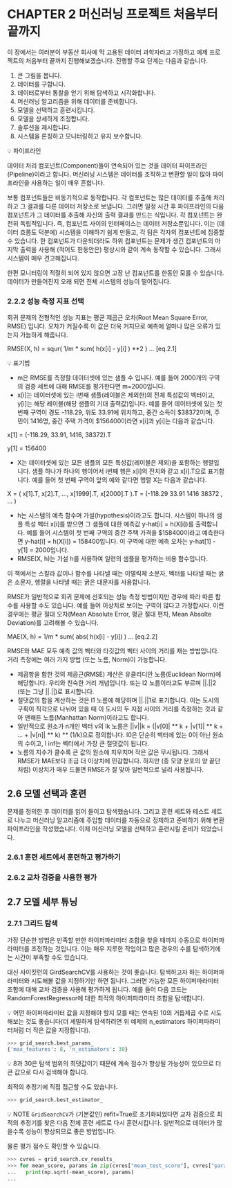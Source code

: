 # CHAPTER 2 머신러닝 프로젝트 처음부터 끝까지
이 장에서는 여러분이 부동산 회사에 막 고용된 데이터 과학자라고 가정하고 예제 프로젝트의 처음부터 끝까지 진행해보겠습니다. 진행할 주요 단계는 다음과 같습니다.

1. 큰 그림을 봅니다.
2. 데이터를 구합니다.
3. 데이터로부터 통찰을 얻기 위해 탐색하고 시각화합니다.
4. 머신러닝 알고리즘을 위해 데이터를 준비합니다.
5. 모델을 선택하고 훈련시킵니다.
6. 모델을 상세하게 조정합니다.
7. 솔루션을 제시합니다.
8. 시스템을 론칭하고 모니터링하고 유지 보수합니다.

:bulb: 파이프라인

데이터 처리 컴포넌트(Component)들이 연속되어 있는 것을 데이터 파이프라인(Pipeline)이라고 합니다. 머신러닝 시스템은 데이터를 조작하고 변환할 일이 많아 파이프라인을 사용하는 일이 매우 흔합니다.

보통 컴포넌트들은 비동기적으로 동작합니다. 각 컴포넌트는 많은 데이터를 추출해 처리하고 그 결과를 다른 데이터 저장소로 보냅니다. 그러면 일정 시간 후 파이프라인의 다음 컴포넌트가 그 데이터를 추출해 자신의 출력 결과를 만드는 식입니다. 각 컴포넌트는 완전히 독립적입니다. 즉, 컴포넌트 사이의 인터페이스는 데이터 저장소뿐입니다. 이는 (데이터 흐름도 덕분에) 시스템을 이해하기 쉽게 만들고, 각 팀은 각자의 컴포넌트에 집중할 수 있습니다. 한 컴포넌트가 다운되더라도 하위 컴포넌트는 문제가 생긴 컴포넌트의 마지막 출력을 사용해 (적어도 한동안은) 평상시와 같이 계속 동작할 수 있습니다. 그래서 시스템이 매우 견고해집니다.

한편 모니터링이 적절히 되어 있지 않으면 고장 난 컴포넌트를 한동안 모를 수 있습니다. 데이터가 만들어진지 오래 되면 전체 시스템의 성능이 떨어집니다.

### 2.2.2 성능 측정 지표 선택
회귀 문제의 전형적인 성능 지표는 평균 제곱근 오차(Root Mean Square Error, RMSE) 입니다. 오차가 커질수록 이 값은 더욱 커지므로 예측에 얼마나 많은 오류가 있는지 가늠하게 해줍니다.

RMSE(X, h) = squr( 1/m * sum( h(x[i] - y[i] ) **2 ) ... [eq.2.1]

:bulb: 표기법

- m은 RMSE를 측정할 데이터셋에 있는 샘플 수 입니다. 예를 들어 2000개의 구역의 검증 세트에 대해 RMSE를 평가한다면 m=2000입니다.
- x[i]는 데이터셋에 있는 i번째 샘플(레이블은 제외한)의 전체 특성값의 벡터이고, y[i]는 해당 레이블(해당 샘플의 기대 출력값)입니다. 예를 들어 데이터셋에 있는 첫 번째 구역이 경도 -118.29, 위도 33.91에 위치하고, 중간 소득이 $38372이며, 주민이 1416명, 중간 주택 가격이 $156400이라면 x[i]과 y[i]는 다음과 같습니다.

x[1] = (-118.29, 33.91, 1416, 38372).T

y[1] = 156400

- X는 데이터셋에 있는 모든 샘플의 모든 특성값(레이블은 제외)을 포함하는 행렬입니다. 샘플 하나가 하나의 행이어서 i번째 행은 x[i]의 전치와 같고 x[i].T으로 표기합니다. 예를 들어 첫 번째 구역이 앞의 예와 같다면 행렬 X는 다음과 같습니다.

X = ( x[1].T, x[2].T, ..., x[1999].T, x[2000].T ).T = (-118.29 33.91 1416 38372 , ... )

- h는 시스템의 예측 함수며 가설(hypothesis)이라고도 합니다. 시스템이 하나의 샘플 특성 벡터 x[i]를 받으면 그 샘플에 대한 예측값 y-hat[i] = h(X[i])를 출력합니다. 예를 들어 시스템이 첫 번째 구역의 중간 주택 가격을 $158400이라고 예측한다면 y-hat[i] = h(X[i]) = 158400입니다. 이 구역에 대한 예측 오차는 y-hat[1] - y[1] = 2000입니다.
- RMSE(X, h)는 가설 h를 사용하여 일련의 샘플을 평가하는 비용 함수입니다.

이 책에서는 스칼라 값이나 함수를 나타낼 때는 이탤릭체 소문자, 벡터를 나타낼 때는 굵은 소문자, 행렬을 나타낼 때는 굵은 대문자를 사용합니다.

RMSE가 일반적으로 회귀 문제에 선호되는 성능 측정 방법이지만 경우에 따라 따른 함수를 사용할 수도 있습니다. 예를 들어 이상치로 보이는 구역이 많다고 가정합시다. 이런 경우에는 평균 절대 오차(Mean Absolute Error, 평균 절대 편차, Mean Absolte Deviation)를 고려해볼 수 있습니다.

MAE(X, h) = 1/m * sum( abs( h(x[i] - y[i]) ) ... [eq.2.2]

RMSE와 MAE 모두 예측 값의 벡터와 타깃값의 벡터 사이의 거리를 재는 방법입니다. 거리 측정에는 여러 가지 방법 (또는 노름, Norm)이 가능합니다.

- 제곱항을 합한 것의 제곱근(RMSE) 계산은 유클리디안 노름(Euclidean Norm)에 해당합니다. 우리와 친숙한 거리 개념입니다. 또는 l2 노름이라고도 부르며 ||.||2 (또는 그냥 ||.||)로 표시합니다.
- 절댓값의 합을 계산하는 것은 l1 노름에 해당하며 ||.||1로 표기합니다. 이는 도시의 구획이 직각으로 나뉘어 있을 때 이 도시의 두 지점 사이의 거리를 측정하는 것과 같아 맨해튼 노름(Manhattan Norm)이라고도 합니다.
- 일반적으로 원소가 n개인 벡터 v의 lk 노름은 ||v||k = (|v[0]| ** k + |v[1]| ** k + ... + |v[n]| ** k) ** (1/k)으로 정의합니다. l0은 단순히 벡터에 있는 0이 아닌 원소의 수이고, l inf는 벡터에서 가장 큰 절댓값이 됩니다.
- 노름의 지수가 클수록 큰 값의 원소에 치우치며 작은 값은 무시됩니다. 그래서 RMSE가 MAE보다 조금 더 이상치에 민감합니다. 하지만 (종 모양 분포의 양 끝단처럼) 이상치가 매우 드물면 RMSE가 잘 맞아 일반적으로 널리 사용됩니다.

## 2.6 모델 선택과 훈련
문제를 정의한 후 데이터를 읽어 들이고 탐색했습니다. 그리고 훈련 세트와 테스트 세트로 나누고 머신러닝 알고리즘에 주입할 데이터를 자동으로 정제하고 준비하기 위해 변환 파이프라인을 작성했습니다. 이제 머신러닝 모델을 선택하고 훈련시킬 준비가 되었습니다.

### 2.6.1 훈련 세트에서 훈련하고 평가하기

### 2.6.2 교차 검증을 사용한 평가

## 2.7 모델 세부 튜닝

### 2.7.1 그리드 탐색
가장 단순한 방법은 만족할 만한 하이퍼파라미터 조합을 찾을 때까지 수동으로 하이퍼파라미터를 조정하는 것입니다. 이는 매우 지루한 작업이고 많은 경우의 수를 탐색하기에는 시간이 부족할 수도 있습니다.

대신 사이킷런의 GirdSearchCV를 사용하는 것이 좋습니다. 탐색하고자 하는 하이퍼파라미터와 시도해볼 값을 지정하기만 하면 됩니다. 그러면 가능한 모든 하이퍼파라미터 조합에 대해 교차 검증을 사용해 평가하게 됩니다. 예를 들어 다음 코드는 RandomForestRegressor에 대한 최적의 하이퍼파라미터 조합을 탐색합니다.

:bulb: 어떤 하이퍼파라미터 값을 지정해야 할지 모를 때는 연속된 10의 거듭제곱 수로 시도해보는 것도 좋습니다(더 세밀하게 탐색하려면 위 예제의 n_estimators 하이퍼파라미터처럼 더 작은 값을 지정합니다).

```Python
>>> grid_search.best_params_
{'max_features': 8, 'n_estimators': 30}
```

:bulb: 8과 30은 탐색 범위의 최댓값이기 때문에 계속 점수가 향상될 가능성이 있으므로 더 큰 값으로 다시 검색해야 합니다.

최적의 추정기에 직접 접근할 수도 있습니다.

```Python
>>> grid_search.best_estimator_
```

:bulb: NOTE `GridSearchCV`가 (기본값인) refit=True로 초기화되었다면 교차 검증으로 최적의 추정기를 찾은 다음 전체 훈련 세트로 다시 훈련시킵니다. 일반적으로 데이터가 많을수록 성능이 향상되므로 좋은 방법입니다.

물론 평가 점수도 확인할 수 있습니다.

```Python
>>> cvres = grid_search.cv_results_
>>> for mean_score, params in zip(cvres["mean_test_score"], cvres["params"]):
...   print(np.sqrt(-mean_score), params)
...
```
